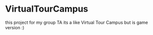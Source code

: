 # VirtualTourCampus
this project for my group TA its a like Virtual Tour Campus but is game version :)
